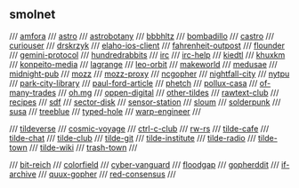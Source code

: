 ## smolnet

/// [amfora](https://github.com/makeworld-the-better-one/amfora)
/// [astro](https://github.com/blmayer/astro)
/// [astrobotany](gemini://astrobotany.mozz.us/)
/// [bbbhltz](gemini://gemini.bbbhltz.space/)
/// [bombadillo](https://bombadillo.colorfield.space/)
/// [castro](https://sr.ht/~julienxx/Castor/)
/// [curiouser](http://tilde.town/~curiouser/)
/// [drskrzyk](gemini://drskrzyk.com/)
/// [elaho-ios-client](https://github.com/pitr/gemini-ios)
/// [fahrenheit-outpost](gemini://warmedal.se/~bjorn/fahrenheit-outpost/)
/// [flounder](gemini://flounder.online)
/// [gemini-protocol](https://gemini.circumlunar.space/)
/// [hundredrabbits](gemini://gemini.circumlunar.space/users/hundredrabbits/)
/// [irc](https://irc.com/)
/// [irc-help](https://www.irchelp.org/)
/// [kiedtl](gemini://tilde.team/~kiedtl/)
/// [khuxkm](gemini://tilde.team/~khuxkm/)
/// [konpeito-media](gemini://konpeito.media/)
/// [lagrange](gemini://skyjake.fi/lagrange/)
/// [leo-orbit](gemini://tilde.team/~khuxkm/leo/)
/// [makeworld](gemini://makeworld.space/)
/// [medusae](gemini://medusae.space/)
/// [midnight-pub](http://gemini//midnight.pub/)
/// [mozz](gemini://mozz.us)
/// [mozz-proxy](https://portal.mozz.us/gemini/gemini.circumlunar.space/)
/// [ncgopher](https://github.com/jansc/ncgopher)
/// [nightfall-city](gemini://main-street.nightfall.city/)
/// [nytpu](gemini://nytpu.com/)
/// [park-city-library](gemini://park-city.club/library/)
/// [paul-ford-article](https://medium.com/message/tilde-club-i-had-a-couple-drinks-and-woke-up-with-1-000-nerds-a8904f0a2ebf)
/// [phetch](https://github.com/xvxx/phetch)
/// [pollux-casa](gemini://pollux.casa/)
/// [of-many-trades](gemini://ofmanytrades.com/)
/// [oh.mg](gemini://om.gay/)
/// [oppen-digital](gemini://oppen.digital/)
/// [other-tildes](http://tilde.club/~pfhawkins/othertildes.html)
/// [rawtext-club](https://rawtext.club/)
/// [recipes](gemini://rawtext.club/~sloum/cgi/recipes/)
/// [sdf](https://sdf.org/)
/// [sector-disk](https://sectordisk.pw/)
/// [sensor-station](gemini://gemini.sensorstation.co/)
/// [sloum](gemini://rawtext.club/~sloum/)
/// [solderpunk](http://gemini//zaibatsu.circumlunar.space/~solderpunk/)
/// [susa](gemini://gemini.susa.net/)
/// [treeblue](gemini://review.treeblue.space/)
/// [typed-hole](gemini://typed-hole.org/)
/// [warp-engineer](gemini://warpengineer.space/index.gemini)
///

/// [tildeverse](https://tildeverse.org/)
/// [cosmic-voyage](https://cosmic.voyage/)
/// [ctrl-c-club](https://ctrl-c.club/)
/// [rw-rs](http://rw.rs/)
/// [tilde-cafe](https://tilde.cafe/)
/// [tilde-chat](https://tilde.chat/)
/// [tilde-club](http://tilde.club/)
/// [tilde-git](https://tildegit.org/)
/// [tilde-institute](https://tilde.institute/)
/// [tilde-radio](https://tilderadio.org/)
/// [tilde-town](https://tilde.town/)
/// [tilde-wiki](https://tilde.wiki/wiki/Main_Page)
/// [trash-town](https://trash.town/)
///

/// [bit-reich](gopher://bitreich.org/)
/// [colorfield](gopher://Colorfield.space)
/// [cyber-vanguard](gopher://cyber.dabamos.de)
/// [floodgap](gopher://gopher.floodgap.com)
/// [gopherddit](gopher://gopherddit.com)
/// [if-archive](gopher://gopher.661.org/1/if-archive)
/// [quux-gopher](gopher://gopher.quux.org:70/1/)
/// [red-consensus](gopher://consensus.circumlunar.space)
///
